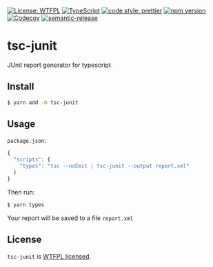 [![License: WTFPL](https://img.shields.io/badge/License-WTFPL-brightgreen.svg)](http://www.wtfpl.net/about/)
[![TypeScript](https://img.shields.io/badge/%3C%2F%3E-TypeScript-%230074c1.svg)](http://www.typescriptlang.org/)
[![code style: prettier](https://img.shields.io/badge/code_style-prettier-f8bc45.svg)](https://github.com/prettier/prettier)
[![npm version](https://badge.fury.io/js/tsc-junit.svg)](https://www.npmjs.com/package/tsc-junit)
[![Codecov](https://img.shields.io/codecov/c/github/iam-medvedev/tsc-junit)](https://codecov.io/gh/iam-medvedev/tsc-junit)
[![semantic-release](https://img.shields.io/badge/%20%20%F0%9F%93%A6%F0%9F%9A%80-semantic--release-e10079.svg)](https://github.com/semantic-release/semantic-release)

# tsc-junit

JUnit report generator for typescript

## Install

```bash
$ yarn add -D tsc-junit
```

## Usage

`package.json`:

```ts
{
  "scripts": {
    "types": "tsc --noEmit | tsc-junit --output report.xml"
  }
}
```

Then run:

```bash
$ yarn types
```

Your report will be saved to a file `report.xml`

## License

`tsc-junit` is [WTFPL licensed](./LICENSE).
